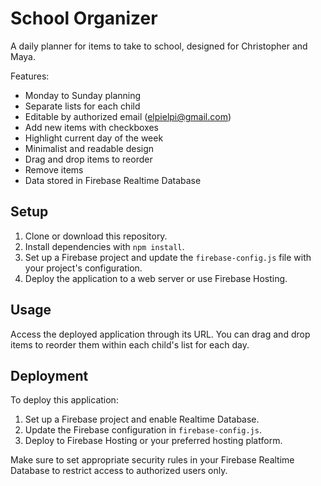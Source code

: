 # School Organizer

A daily planner for items to take to school, designed for Christopher and Maya.

Features:
- Monday to Sunday planning
- Separate lists for each child
- Editable by authorized email (elpielpi@gmail.com)
- Add new items with checkboxes
- Highlight current day of the week
- Minimalist and readable design
- Drag and drop items to reorder
- Remove items
- Data stored in Firebase Realtime Database

## Setup

1. Clone or download this repository.
2. Install dependencies with `npm install`.
3. Set up a Firebase project and update the `firebase-config.js` file with your project's configuration.
4. Deploy the application to a web server or use Firebase Hosting.

## Usage

Access the deployed application through its URL. You can drag and drop items to reorder them within each child's list for each day.

## Deployment

To deploy this application:

1. Set up a Firebase project and enable Realtime Database.
2. Update the Firebase configuration in `firebase-config.js`.
3. Deploy to Firebase Hosting or your preferred hosting platform.

Make sure to set appropriate security rules in your Firebase Realtime Database to restrict access to authorized users only.
